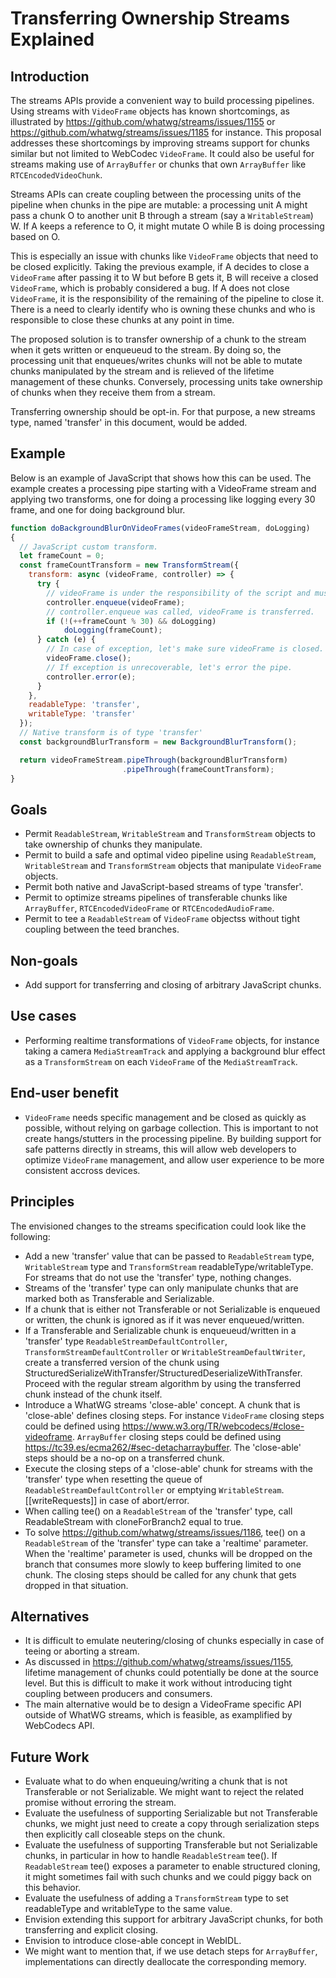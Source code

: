 # Transferring Ownership Streams Explained


## Introduction

The streams APIs provide a convenient way to build processing pipelines.
Using streams with `VideoFrame` objects has known shortcomings, as illustrated by https://github.com/whatwg/streams/issues/1155 or https://github.com/whatwg/streams/issues/1185 for instance.
This proposal addresses these shortcomings by improving streams support for chunks similar but not limited to WebCodec `VideoFrame`.
It could also be useful for streams making use of `ArrayBuffer` or chunks that own `ArrayBuffer` like `RTCEncodedVideoChunk`.

Streams APIs can create coupling between the processing units of the pipeline when chunks in the pipe are mutable:
a processing unit A might pass a chunk O to another unit B through a stream (say a `WritableStream`) W.
If A keeps a reference to O, it might mutate O while B is doing processing based on O.

This is especially an issue with chunks like `VideoFrame` objects that need to be closed explicitly.
Taking the previous example, if A decides to close a `VideoFrame` after passing it to W but before B gets it, B will receive a closed `VideoFrame`, which is probably considered a bug.
If A does not close `VideoFrame`, it is the responsibility of the remaining of the pipeline to close it.
There is a need to clearly identify who is owning these chunks and who is responsible to close these chunks at any point in time.

The proposed solution is to transfer ownership of a chunk to the stream when it gets written or enqueueud to the stream.
By doing so, the processing unit that enqueues/writes chunks will not be able to mutate chunks manipulated by the stream and is relieved of the lifetime management of these chunks.
Conversely, processing units take ownership of chunks when they receive them from a stream.

Transferring ownership should be opt-in. For that purpose, a new streams type, named 'transfer' in this document,  would be added.

## Example

Below is an example of JavaScript that shows how this can be used.
The example creates a processing pipe starting with a VideoFrame stream and applying two transforms, one for doing a processing like logging every 30 frame, and one for doing background blur.

```worker.js javascript
function doBackgroundBlurOnVideoFrames(videoFrameStream, doLogging)
{
  // JavaScript custom transform.
  let frameCount = 0;
  const frameCountTransform = new TransformStream({
    transform: async (videoFrame, controller) => {
      try {
        // videoFrame is under the responsibility of the script and must be closed when no longer needed.
        controller.enqueue(videoFrame);
        // controller.enqueue was called, videoFrame is transferred.
        if (!(++frameCount % 30) && doLogging)
            doLogging(frameCount);
      } catch (e) {
        // In case of exception, let's make sure videoFrame is closed. This is a no-op if videoFrame was previously transferred.
        videoFrame.close();
        // If exception is unrecoverable, let's error the pipe.
        controller.error(e);
      }
    },
    readableType: 'transfer',
    writableType: 'transfer'
  });
  // Native transform is of type 'transfer'
  const backgroundBlurTransform = new BackgroundBlurTransform();

  return videoFrameStream.pipeThrough(backgroundBlurTransform)
                         .pipeThrough(frameCountTransform);
}
```

## Goals

*   Permit `ReadableStream`, `WritableStream` and `TransformStream` objects to take ownership of chunks they manipulate.
*   Permit to build a safe and optimal video pipeline using `ReadableStream`, `WritableStream` and `TransformStream` objects that manipulate `VideoFrame` objects.
*   Permit both native and JavaScript-based streams of type 'transfer'.
*   Permit to optimize streams pipelines of transferable chunks like `ArrayBuffer`, `RTCEncodedVideoFrame` or `RTCEncodedAudioFrame`.
*   Permit to tee a `ReadableStream` of `VideoFrame` objectss without tight coupling between the teed branches.

## Non-goals

*   Add support for transferring and closing of arbitrary JavaScript chunks.

## Use cases

*   Performing realtime transformations of `VideoFrame` objects, for instance taking a camera `MediaStreamTrack` and applying
    a background blur effect as a `TransformStream` on each `VideoFrame` of the `MediaStreamTrack`.

## End-user benefit

*   `VideoFrame` needs specific management and be closed as quickly as possible, without relying on garbage collection.
    This is important to not create hangs/stutters in the processing pipeline. By building support for safe patterns
    directly in streams, this will allow web developers to optimize `VideoFrame` management, and allow user experience
    to be more consistent accross devices.

## Principles

The envisioned changes to the streams specification could look like the following:
*   Add a new 'transfer' value that can be passed to `ReadableStream` type, `WritableStream` type and `TransformStream` readableType/writableType.
    For streams that do not use the 'transfer' type, nothing changes.
*   Streams of the 'transfer' type can only manipulate chunks that are marked both as Transferable and Serializable.
*   If a chunk that is either not Transferable or not Serializable is enqueued or written, the chunk is ignored as if it was never enqueued/written.
*   If a Transferable and Serializable chunk is enqueueud/written in a 'transfer' type `ReadableStreamDefaultController`, `TransformStreamDefaultController`
    or `WritableStreamDefaultWriter`, create a transferred version of the chunk using StructuredSerializeWithTransfer/StructuredDeserializeWithTransfer.
    Proceed with the regular stream algorithm by using the transferred chunk instead of the chunk itself.
*   Introduce a WhatWG streams 'close-able' concept. A chunk that is 'close-able' defines closing steps.
    For instance `VideoFrame` closing steps could be defined using https://www.w3.org/TR/webcodecs/#close-videoframe.
    `ArrayBuffer` closing steps could be defined using https://tc39.es/ecma262/#sec-detacharraybuffer.
    The 'close-able' steps should be a no-op on a transferred chunk.
*   Execute the closing steps of a 'close-able' chunk for streams with the 'transfer' type when resetting the queue of `ReadableStreamDefaultController`
    or emptying `WritableStream`.[[writeRequests]] in case of abort/error.
*   When calling tee() on a `ReadableStream` of the 'transfer' type, call ReadableStream with cloneForBranch2 equal to true. 
*   To solve https://github.com/whatwg/streams/issues/1186, tee() on a `ReadableStream` of the 'transfer' type can take a 'realtime' parameter.
    When the 'realtime' parameter is used, chunks will be dropped on the branch that consumes more slowly to keep buffering limited to one chunk.
    The closing steps should be called for any chunk that gets dropped in that situation.

## Alternatives

*   It is difficult to emulate neutering/closing of chunks especially in case of teeing or aborting a stream.
*   As discussed in https://github.com/whatwg/streams/issues/1155, lifetime management of chunks could potentially be done at the source level.
    But this is difficult to make it work without introducing tight coupling between producers and consumers.
*   The main alternative would be to design a VideoFrame specific API outside of WhatWG streams, which is feasible, as examplified by WebCodecs API.

## Future Work

*   Evaluate what to do when enqueuing/writing a chunk that is not Transferable or not Serializable. We might want to reject the related promise without erroring the stream.
*   Evaluate the usefulness of supporting Serializable but not Transferable chunks, we might just need to create a copy through serialization steps then explicitly call closeable steps on the chunk.
*   Evaluate the usefulness of supporting Transferable but not Serializable chunks, in particular in how to handle `ReadableStream` tee().
    If `ReadableStream` tee() exposes a parameter to enable structured cloning, it might sometimes fail with such chunks and we could piggy back on this behavior.
*   Evaluate the usefulness of adding a `TransformStream` type to set readableType and writableType to the same value.
*   Envision extending this support for arbitrary JavaScript chunks, for both transferring and explicit closing.
*   Envision to introduce close-able concept in WebIDL.
*   We might want to mention that, if we use detach steps for `ArrayBuffer`, implementations can directly deallocate the corresponding memory.

